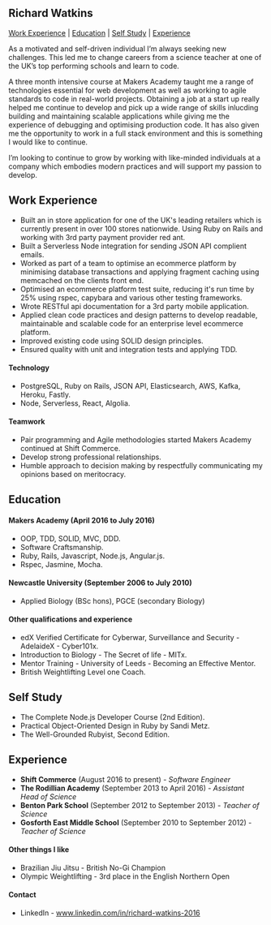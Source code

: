 ## Richard Watkins

[Work Experience](#WorkExperience) | [Education](#Education) | [Self Study](#SelfStudy) | [Experience](#Experience)

As a motivated and self-driven individual I’m always seeking new challenges. This led me to change careers from a science teacher at one of the UK’s top performing schools and learn to code.
 
A three month intensive course at Makers Academy taught me a range of technologies essential for web development as well as working to agile standards to code in real-world projects. Obtaining a job at a start up really helped me continue to develop and pick up a wide range of skills inlucding building and maintaining scalable applications while giving me the experience of debugging and optimising production code. It has also given me the opportunity to work in a full stack environment and this is something I would like to continue.
 
I’m looking to continue to grow by working with like-minded individuals at a company which embodies modern practices and will support my passion to develop.

## <a name="WorkExperience">Work Experience</a>

- Built an in store application for one of the UK's leading retailers which is currently present in over 100 stores nationwide. Using Ruby on Rails and working with 3rd party payment provider red ant.
- Built a Serverless Node integration for sending JSON API complient emails.
- Worked as part of a team to optimise an ecommerce platform by minimising database transactions and applying fragment caching using memcached on the clients front end.
- Optimised an ecommerce platform test suite, reducing it's run time by 25% using rspec, capybara and various other testing frameworks.
- Wrote RESTful api documentation for a 3rd party mobile application.
- Applied clean code practices and design patterns to develop readable, maintainable and scalable code for an enterprise level ecommerce platform.
- Improved existing code using SOLID design principles.
- Ensured quality with unit and integration tests and applying TDD.

#### Technology

-	PostgreSQL, Ruby on Rails, JSON API, Elasticsearch, AWS, Kafka, Heroku, Fastly.
- Node, Serverless, React, Algolia.

#### Teamwork

- Pair programming and Agile methodologies started Makers Academy continued at Shift Commerce.
- Develop strong professional relationships.
- Humble approach to decision making by respectfully communicating my opinions based on meritocracy.

## <a name="Education">Education</a>

#### Makers Academy (April 2016 to July 2016)

- OOP, TDD, SOLID, MVC, DDD.
- Software Craftsmanship.
- Ruby, Rails, Javascript, Node.js, Angular.js.
- Rspec, Jasmine, Mocha.

#### Newcastle University (September 2006 to July 2010)

- Applied Biology (BSc hons), PGCE (secondary Biology)

#### Other qualifications and experience

- edX Verified Certificate for Cyberwar, Surveillance and Security - AdelaideX -  Cyber101x.
- Introduction to Biology - The Secret of life - MITx.
- Mentor Training - University  of Leeds - Becoming an Effective Mentor.
- British Weightlifting Level one Coach.

## <a name="SelfStudy">Self Study</a>

- The Complete Node.js Developer Course (2nd Edition).
- Practical Object-Oriented Design in Ruby by Sandi Metz.
- The Well-Grounded Rubyist, Second Edition.

## <a name="Experience">Experience</a>

- **Shift Commerce** (August 2016 to present) - *Software Engineer*
- **The Rodillian Academy** (September 2013 to April 2016) - *Assistant Head of Science*  
- **Benton Park School** (September 2012 to September 2013) - *Teacher of Science*     
- **Gosforth East Middle School** (September 2010 to September 2012) - *Teacher of Science*

#### Other things I like

- Brazilian Jiu Jitsu - British No-Gi Champion 
- Olympic Weightlifting - 3rd place in the English Northern Open

#### Contact

- LinkedIn - www.linkedin.com/in/richard-watkins-2016

